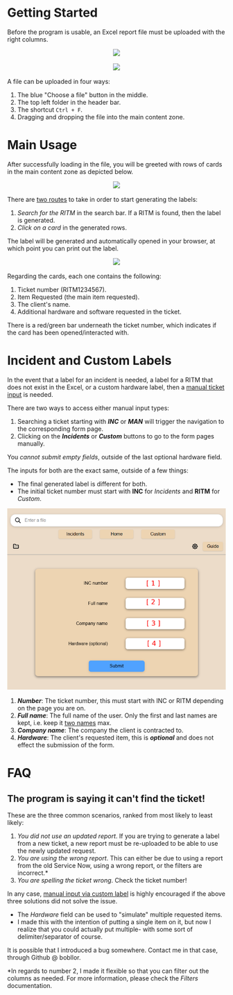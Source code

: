 # Getting Started

Before the program is usable, an Excel report file must be uploaded with the right columns.

<p align="center">
    <img src="/docs/usage-images/file-example.png">
</p>
<p align="center">
    <img src="/docs/usage-images/drag-drop-example.png">
</p>

A file can be uploaded in four ways:

1. The blue "Choose a file" button in the middle.
2. The top left folder in the header bar.
3. The shortcut `Ctrl + F`.
4. Dragging and dropping the file into the main content zone.

# Main Usage

After successfully loading in the file, you will be greeted with rows of cards in the main content zone as depicted below.

<p align="center">
    <img src="/docs/usage-images/loaded-file-example.png">
</p>

There are <u>two routes</u> to take in order to start generating the labels:
1. *Search for the RITM* in the search bar. If a RITM is found, then the label is generated.
2. *Click on a card* in the generated rows.

The label will be generated and automatically opened in your browser, at which point you can print out the label.

<p align="center">
    <img src="/docs/usage-images/card-example.png" />
</p>

Regarding the cards, each one contains the following:

1. Ticket number (RITM1234567).
2. Item Requested (the main item requested).
3. The client's name.
4. Additional hardware and software requested in the ticket.

There is a red/green bar underneath the ticket number, which indicates if the card has been opened/interacted with.

# Incident and Custom Labels

In the event that a label for an incident is needed, a label for a RITM that does not exist in the Excel, or a custom hardware label, then a <u>manual ticket input</u> is needed.

There are two ways to access either manual input types:
1. Searching a ticket starting with ***INC*** or ***MAN*** will trigger the navigation to the corresponding form page.
2. Clicking on the ***Incidents*** or ***Custom*** buttons to go to the form pages manually.

You *cannot submit empty fields*, outside of the last optional hardware field.

The inputs for both are the exact same, outside of a few things:
- The final generated label is different for both.
- The initial ticket number must start with **INC** for *Incidents* and **RITM** for *Custom*.

<p align="center">
    <img src="/docs/usage-images/manual-incident-image.png" />
</p>

1. ***Number***: The ticket number, this must start with INC or RITM depending on the page you are on.
2. ***Full name***: The full name of the user. Only the first and last names are kept, i.e. keep it <u>two names</u> max.
3. ***Company name***: The company the client is contracted to.
4. ***Hardware***: The client's requested item, this is ***optional*** and does not effect the submission of the form.

# FAQ

## The program is saying it can't find the ticket!

These are the three common scenarios, ranked from most likely to least likely:

1. *You did not use an updated report*. If you are trying to generate a label from a new ticket, a new report must be re-uploaded to be able to use the newly updated request.
2. *You are using the wrong report*. This can either be due to using a report from the old Service Now, using a wrong report, or the filters are incorrect.*
3. *You are spelling the ticket wrong*. Check the ticket number!

In any case, <u>manual input via custom label</u> is highly encouraged if the above three solutions did not solve the issue.
- The *Hardware* field can be used to "simulate" multiple requested items. 
- I made this with the intention of putting a single item on it, but now I realize that you could actually put multiple- with some sort of delimiter/separator of course.

It is possible that I introduced a bug somewhere. Contact me in that case, through Github @ bobllor.

*In regards to number 2, I made it flexible so that you can filter out the columns as needed. For more information, please check the *Filters* documentation.